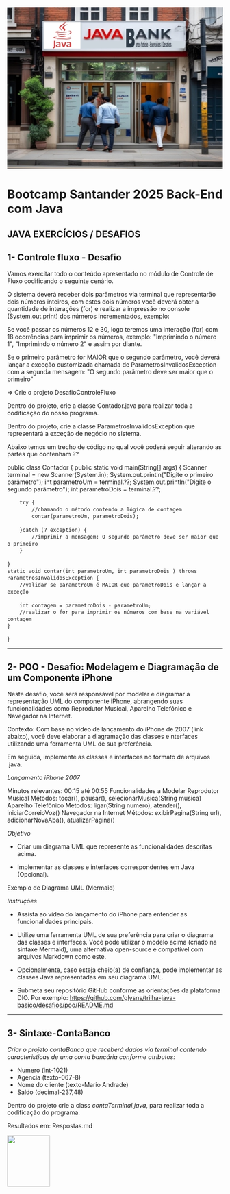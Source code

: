 <img src="Sintaxe-ContaBanco/img-javaBank.jpg">

# Bootcamp Santander 2025 Back-End com Java

## JAVA EXERCÍCIOS / DESAFIOS

## 1- Controle fluxo - Desafio

Vamos exercitar todo o conteúdo apresentado no módulo de Controle de Fluxo codificando o seguinte cenário.

O sistema deverá receber dois parâmetros via terminal que representarão dois números inteiros, com estes dois números você deverá obter a quantidade de interações (for) e realizar a impressão no console (System.out.print) dos números incrementados, exemplo:

Se você passar os números 12 e 30, logo teremos uma interação (for) com 18 ocorrências para imprimir os números, exemplo: "Imprimindo o número 1", "Imprimindo o número 2" e assim por diante.

Se o primeiro parâmetro for MAIOR que o segundo parâmetro, você deverá lançar a exceção customizada chamada de ParametrosInvalidosException com a segunda mensagem: "O segundo parâmetro deve ser maior que o primeiro"

=> Crie o projeto DesafioControleFluxo

Dentro do projeto, crie a classe Contador.java para realizar toda a codificação do nosso programa.

Dentro do projeto, crie a classe ParametrosInvalidosException que representará a exceção de negócio no sistema.

Abaixo temos um trecho de código no qual você poderá seguir alterando as partes que contenham ??

public class Contador {
	public static void main(String[] args) {
		Scanner terminal = new Scanner(System.in);
		System.out.println("Digite o primeiro parâmetro");
		int parametroUm = terminal.??;
		System.out.println("Digite o segundo parâmetro");
		int parametroDois = terminal.??;
		
		try {
			//chamando o método contendo a lógica de contagem
			contar(parametroUm, parametroDois);
		
		}catch (? exception) {
			//imprimir a mensagem: O segundo parâmetro deve ser maior que o primeiro
		}
		
	}
	static void contar(int parametroUm, int parametroDois ) throws ParametrosInvalidosException {
		//validar se parametroUm é MAIOR que parametroDois e lançar a exceção
		
		int contagem = parametroDois - parametroUm;
		//realizar o for para imprimir os números com base na variável contagem
	}
}

-----------------------

## 2- POO - Desafio: Modelagem e Diagramação de um Componente iPhone

Neste desafio, você será responsável por modelar e diagramar a representação UML do componente iPhone, abrangendo suas funcionalidades como Reprodutor Musical, Aparelho Telefônico e Navegador na Internet.

Contexto: Com base no vídeo de lançamento do iPhone de 2007 (link abaixo), você deve elaborar a diagramação das classes e nterfaces utilizando uma ferramenta UML de sua preferência.

Em seguida, implemente as classes e interfaces no formato de arquivos .java.

*Lançamento iPhone 2007*

Minutos relevantes: 00:15 até 00:55
Funcionalidades a Modelar
Reprodutor Musical
Métodos: tocar(), pausar(), selecionarMusica(String musica)
Aparelho Telefônico
Métodos: ligar(String numero), atender(), iniciarCorreioVoz()
Navegador na Internet
Métodos: exibirPagina(String url), adicionarNovaAba(), atualizarPagina()

*Objetivo*

- Criar um diagrama UML que represente as funcionalidades descritas acima.

- Implementar as classes e interfaces correspondentes em Java (Opcional).

Exemplo de Diagrama UML (Mermaid)

*Instruções*

- Assista ao vídeo do lançamento do iPhone para entender as funcionalidades principais.

- Utilize uma ferramenta UML de sua preferência para criar o diagrama das classes e interfaces. Você pode utilizar o modelo acima (criado na sintaxe Mermaid), uma alternativa open-source e compatível com arquivos Markdown como este.

- Opcionalmente, caso esteja cheio(a) de confiança, pode implementar as classes Java representadas em seu diagrama UML.

- Submeta seu repositório GitHub conforme as orientações da plataforma DIO. Por exemplo:
https://github.com/glysns/trilha-java-basico/desafios/poo/README.md

----------------------------

## 3- Sintaxe-ContaBanco

*Criar o projeto contaBanco que receberá dados via terminal contendo caracteristicas de uma conta bancária conforme atributos:*
  
  - Numero (int-1021)
  - Agencia (texto-067-8)
  - Nome do cliente (texto-Mario Andrade)
  - Saldo (decimal-237,48)

Dentro do projeto crie a class *contaTerminal.java*, para realizar toda a codificação do programa.

Resultados em: Respostas.md

<img src="https://solmorcillo.com.br/imgs_public/logo_SM.jpg" width="100px" height="120px">




